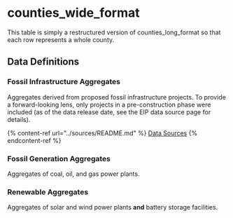 # counties_wide_format

This table is simply a restructured version of counties_long_format so that each row represents a whole county. 

## Data Definitions


### Fossil Infrastructure Aggregates
Aggregates derived from proposed fossil infrastructure projects. To provide a forward-looking lens, only projects in a pre-construction phase were included (as of the data release date, see the EIP data source page for details).

{% content-ref url="../sources/README.md" %}
[Data Sources](../sources/README.md)
{% endcontent-ref %}

### Fossil Generation Aggregates
Aggregates of coal, oil, and gas power plants.

### Renewable Aggregates
Aggregates of solar and wind power plants **and** battery storage facilities.


